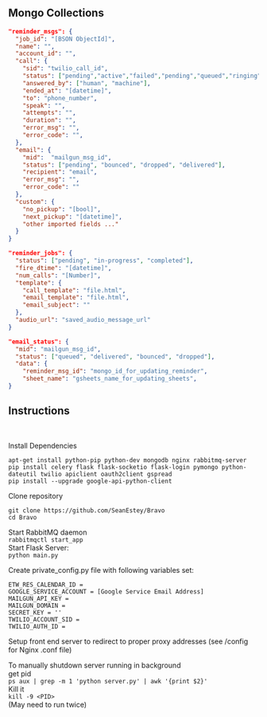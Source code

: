 <h2>Mongo Collections</h2>

```json
"reminder_msgs": {
  "job_id": "[BSON ObjectId]",
  "name": "",
  "account_id": "",
  "call": {
    "sid": "twilio_call_id",
    "status": ["pending","active","failed","pending","queued","ringing","in-progress","busy","no-answer"], 
    "answered_by": ["human", "machine"], 
    "ended_at": "[datetime]",
    "to": "phone_number",
    "speak": "",
    "attempts": "",
    "duration": "",
    "error_msg": "",
    "error_code": "",
  },
  "email": {
    "mid":  "mailgun_msg_id", 
    "status": ["pending", "bounced", "dropped", "delivered"],
    "recipient": "email",
    "error_msg": "",
    "error_code": ""
  },
  "custom": {
    "no_pickup": "[bool]",
    "next_pickup": "[datetime]",
    "other imported fields ..."
  }
}

"reminder_jobs": {
  "status": ["pending", "in-progress", "completed"], 
  "fire_dtime": "[datetime]", 
  "num_calls": "[Number]", 
  "template": {
    "call_template": "file.html",
    "email_template": "file.html",
    "email_subject": ""
  },
  "audio_url": "saved_audio_message_url"
}

"email_status": {
  "mid": "mailgun_msg_id",
  "status": ["queued", "delivered", "bounced", "dropped"],
  "data": {
    "reminder_msg_id": "mongo_id_for_updating_reminder",
    "sheet_name": "gsheets_name_for_updating_sheets",
}
```

<h2>Instructions</h2>
<br>

Install Dependencies
<br>
```
apt-get install python-pip python-dev mongodb nginx rabbitmq-server
pip install celery flask flask-socketio flask-login pymongo python-dateutil twilio apiclient oauth2client gspread
pip install --upgrade google-api-python-client
```

Clone repository
<br>
```
git clone https://github.com/SeanEstey/Bravo
cd Bravo
```
Start RabbitMQ daemon<br>
`rabbitmqctl start_app`<br>
Start Flask Server:<br>
`python main.py`<br>

Create private_config.py file with following variables set:
<br>
```
ETW_RES_CALENDAR_ID = 
GOOGLE_SERVICE_ACCOUNT = [Google Service Email Address]
MAILGUN_API_KEY = 
MAILGUN_DOMAIN = 
SECRET_KEY = ''
TWILIO_ACCOUNT_SID = 
TWILIO_AUTH_ID = 
```

Setup front end server to redirect to proper proxy addresses (see /config for Nginx .conf file)<br>

To manually shutdown server running in background<br>
get pid<br>
`ps aux | grep -m 1 'python server.py' | awk '{print $2}'`<br>
Kill it<br>
`kill -9 <PID>`<br>
(May need to run twice)


